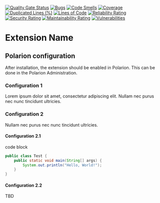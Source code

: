 [![Quality Gate Status](https://sonarcloud.io/api/project_badges/measure?project=SchweizerischeBundesbahnen_ch.sbb.polarion.extension.extension-name&metric=alert_status)](https://sonarcloud.io/summary/new_code?id=SchweizerischeBundesbahnen_ch.sbb.polarion.extension.extension-name)
[![Bugs](https://sonarcloud.io/api/project_badges/measure?project=SchweizerischeBundesbahnen_ch.sbb.polarion.extension.extension-name&metric=bugs)](https://sonarcloud.io/summary/new_code?id=SchweizerischeBundesbahnen_ch.sbb.polarion.extension.extension-name)
[![Code Smells](https://sonarcloud.io/api/project_badges/measure?project=SchweizerischeBundesbahnen_ch.sbb.polarion.extension.extension-name&metric=code_smells)](https://sonarcloud.io/summary/new_code?id=SchweizerischeBundesbahnen_ch.sbb.polarion.extension.extension-name)
[![Coverage](https://sonarcloud.io/api/project_badges/measure?project=SchweizerischeBundesbahnen_ch.sbb.polarion.extension.extension-name&metric=coverage)](https://sonarcloud.io/summary/new_code?id=SchweizerischeBundesbahnen_ch.sbb.polarion.extension.extension-name)
[![Duplicated Lines (%)](https://sonarcloud.io/api/project_badges/measure?project=SchweizerischeBundesbahnen_ch.sbb.polarion.extension.extension-name&metric=duplicated_lines_density)](https://sonarcloud.io/summary/new_code?id=SchweizerischeBundesbahnen_ch.sbb.polarion.extension.extension-name)
[![Lines of Code](https://sonarcloud.io/api/project_badges/measure?project=SchweizerischeBundesbahnen_ch.sbb.polarion.extension.extension-name&metric=ncloc)](https://sonarcloud.io/summary/new_code?id=SchweizerischeBundesbahnen_ch.sbb.polarion.extension.extension-name)
[![Reliability Rating](https://sonarcloud.io/api/project_badges/measure?project=SchweizerischeBundesbahnen_ch.sbb.polarion.extension.extension-name&metric=reliability_rating)](https://sonarcloud.io/summary/new_code?id=SchweizerischeBundesbahnen_ch.sbb.polarion.extension.extension-name)
[![Security Rating](https://sonarcloud.io/api/project_badges/measure?project=SchweizerischeBundesbahnen_ch.sbb.polarion.extension.extension-name&metric=security_rating)](https://sonarcloud.io/summary/new_code?id=SchweizerischeBundesbahnen_ch.sbb.polarion.extension.extension-name)
[![Maintainability Rating](https://sonarcloud.io/api/project_badges/measure?project=SchweizerischeBundesbahnen_ch.sbb.polarion.extension.extension-name&metric=sqale_rating)](https://sonarcloud.io/summary/new_code?id=SchweizerischeBundesbahnen_ch.sbb.polarion.extension.extension-name)
[![Vulnerabilities](https://sonarcloud.io/api/project_badges/measure?project=SchweizerischeBundesbahnen_ch.sbb.polarion.extension.extension-name&metric=vulnerabilities)](https://sonarcloud.io/summary/new_code?id=SchweizerischeBundesbahnen_ch.sbb.polarion.extension.extension-name)

# Extension Name

## Polarion configuration

After installation, the extension should be enabled in Polarion. This can be done in the Polarion Administration.

### Configuration 1
Lorem ipsum dolor sit amet, consectetur adipiscing elit.
Nullam nec purus nec nunc tincidunt ultricies.

### Configuration 2
Nullam nec purus nec nunc tincidunt ultricies.

#### Configuration 2.1

code block
```java
public class Test {
    public static void main(String[] args) {
        System.out.println("Hello, World!");
    }
}
```

#### Configuration 2.2

TBD